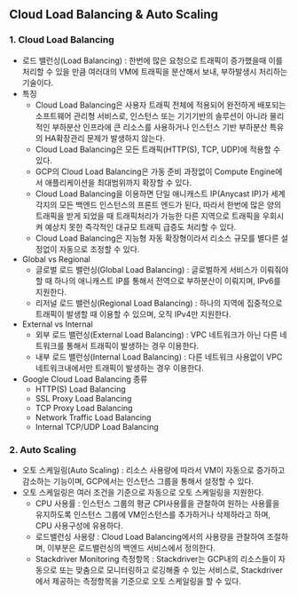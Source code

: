 ## Cloud Load Balancing & Auto Scaling

### 1. Cloud Load Balancing
* 로드 밸런싱(Load Balancing) : 한번에 많은 요청으로 트래픽이 증가했을때 이를 처리할 수 있을 만큼 여러대의 VM에 트래픽을 분산해서 보내, 부하발생시 처리하는 기술이다.
* 특징
    + Cloud Load Balancing은 사용자 트래픽 전체에 적용되어 완전하게 배포되는 소프트웨어 관리형 서비스로, 인스턴스 또는 기기기반의 솔루션이 아니라 물리적인 부하분산 인프라에 큰 리소스를 사용하거나 인스턴스 기반 부하분산 특유의 HA확장관리 문제가 발생하지 않는다.
    + Cloud Load Balancing은 모든 트래픽(HTTP(S), TCP, UDP)에 적용할 수 있다.
    + GCP의 Cloud Load Balancing은 가동 준비 과정없이 Compute Engine에서 애플리케이션을 최대범위까지 확장할 수 있다.
    + Cloud Load Balancing을 이용하면 단일 애니캐스트 IP(Anycast IP)가 세계 각지의 모든 백엔드 인스턴스의 프론트 엔드가 된다, 따라서 한번에 많은 양의 트래픽을 받게 되었을 때 트래픽처리가 가능한 다른 지역으로 트래픽을 우회시켜 예상치 못한 즉각적인 대규모 트래픽 급증도 처리할 수 있다.
    + Cloud Load Balancing은 지능형 자동 확장형이라서 리소스 규모를 별다른 설정없이 자동으로 조정할 수 있다.
* Global vs Regional
    + 글로벌 로드 밸런싱(Global Load Balancing) : 글로벌하게 서비스가 이뤄줘야할 때 하나의 애니캐스트 IP를 통해서 전역으로 부하분산이 이뤄지며, IPv6를 지원한다.
    + 리저널 로드 밸런싱(Regional Load Balancing) : 하나의 지역에 집중적으로 트래픽이 발생할 때 이용할 수 있으며, 오직 IPv4만 지원한다.
* External vs Internal
    + 외부 로드 밸런싱(External Load Balancing) : VPC 네트워크가 아닌 다른 네트워크를 통해서 트래픽이 발생하는 경우 이용한다.
    + 내부 로드 밸런싱(Internal Load Balancing) : 다른 네트워크 사용없이 VPC네트워크내에서만 트래픽이 발생하는 경우 이용한다.
* Google Cloud Load Balancing 종류
    + HTTP(S) Load Balancing
    + SSL Proxy Load Balancing
    + TCP Proxy Load Balancing
    + Network Traffic Load Balancing
    + Internal TCP/UDP Load Balancing



### 2. Auto Scaling
* 오토 스케일링(Auto Scaling) : 리소스 사용량에 따라서 VM이 자동으로 증가하고 감소하는 기능이며, GCP에서는 인스턴스 그룹을 통해서 설정할 수 있다.
* 오토 스케일링은 여러 조건을 기준으로 자동으로 오토 스케일링을 지원한다.
    + CPU 사용률 : 인스턴스 그룹의 평균 CPI사용률을 관찰하여 원하는 사용률을 유지하도록 인스턴스 그룹에 VM인스턴스를 추가하거나 삭제하라고 하며, CPU 사용구성에 유용하다.
    + 로드밸런싱 사용량 : Cloud Load Balancing에서의 사용량을 관찰하여 조절하며, 이부분은 로드밸런싱의 백엔드 서비스에서 정의한다.
    + Stackdriver Monitoring 측정항목 : Stackdriver는 GCP내의 리소스들이 자동으로 또는 맞춤으로 모니터링하고 로깅해줄 수 있는 서비스로, Stackdriver에서 제공하는 측정항목을 기준으로 오토 스케일링을 할 수 있다.

